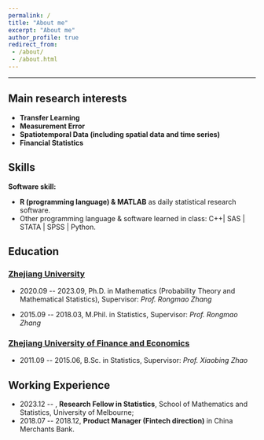 ```yaml
---
permalink: /
title: "About me"
excerpt: "About me"
author_profile: true
redirect_from:
 - /about/
 - /about.html
---
```

- - -

## Main research interests
- **Transfer Learning**  
- **Measurement Error**  
- **Spatiotemporal Data (including spatial data and time series)**  
- **Financial Statistics**

## Skills
**Software skill:**
- **R (programming language) & MATLAB** as daily statistical research software.
- Other programming language & software learned in class: C++| SAS | STATA | SPSS | Python.

## Education

### [Zhejiang University](https://www.zju.edu.cn/)

- 2020.09 -- 2023.09, Ph.D. in Mathematics (Probability Theory and Mathematical Statistics),  Supervisor: *Prof. Rongmao Zhang* 

- 2015.09 -- 2018.03, M.Phil. in Statistics,  Supervisor: *Prof. Rongmao Zhang* 

### [Zhejiang University of Finance and Economics](https://www.zufe.edu.cn/)

- 2011.09 --  2015.06, B.Sc. in Statistics,  Supervisor: *Prof. Xiaobing Zhao*   

## Working Experience
- 2023.12 -- , **Research Fellow in Statistics**, School of Mathematics and Statistics, University of Melbourne;
- 2018.07 -- 2018.12, **Product Manager (Fintech direction)** in China Merchants Bank.

<!-- 
### Teaching Assistant in Zhejiang University
 
During doctoral studies： 

1. 2022.09 -- 2023.01, Life Insurance Science.

2. 2021.09 -- 2022.01, Life Insurance Science.

3. 2020.09 -- 2021.01, Calculus.

During master studies：

4. 2017.09 -- 2018.01, Life Insurance Science.

5. 2017.02 -- 2017.06, Probability Theory and Mathematical Statistics.

6. 2017.02 -- 2017.06, Mathematical Statistics.

7. 2016.09 -- 2017.01, Life Insurance Science.

### Teaching Assistant in Massive Open Online Course (MOOC)

Courses: Probability Theory and Mathematical Statistics (CAP), etc.
 
## Awards and Distinctions

- 2022, **Award of Honor for Graduate**, Zhejiang University.

- 2021, **Award of Honor for Graduate**, Zhejiang University.

- 2017, **Award of Honor for Graduate**, Zhejiang University.

- 2014, **The Third-class Scholarship for Excellent Students**, Zhejiang University of Finance and Economics.

- 2013, **The Second-class Scholarship for Excellent Students**, Zhejiang University of Finance and Economics.

- 2013, **The Title of Excellent Student Cadre**, Zhejiang University of Finance and Economics. 
 -->
